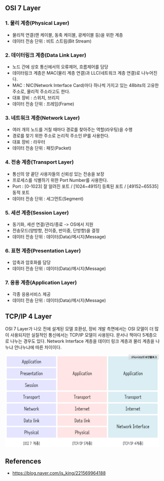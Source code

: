 ## OSI 7 Layer

### 1. 물리 계층(Physical Layer)
* 물리적 연결(랜 케이블, 동축 케이블, 광케이블 등)을 위한 계층
* 데이터 전송 단위 : 비트 스트림(Bit Stream)

### 2. 데이터링크 계층(Data Link Layer)
* 노드 간에 상호 통신에서의 오류제어, 흐름제어를 담당
* 데이터링크 계층은 MAC(물리 계층 연결)과 LLC(네트워크 계층 연결)로 나누어진다.
* MAC : NIC(Network Interface Card)마다 하나씩 가지고 있는 48bits의 고유한 주소로, 물리적 주소라고도 한다.
* 대표 장비 : 스위치, 브리지
* 데이터 전송 단위 : 프레임(Frame)

### 3. 네트워크 계층(Network Layer)
* 여러 개의 노드를 거칠 때마다 경로를 찾아주는 역할(라우팅)을 수행
* 경로를 찾기 위한 주소로 논리적 주소인 IP를 사용한다.
* 대표 장비 : 라우터
* 데이터 전송 단위 : 패킷(Packet)

### 4. 전송 계층(Transport Layer)
* 통신의 양 끝단 사용자들의 신뢰성 있는 전송을 보장
* 프로세스를 식별하기 위한 Port Number를 사용한다.
* Port : [0-1023] 잘 알려진 포트 / [1024~49151] 등록된 포트 / [49152~65535] 동적 포트
* 데이터 전송 단위 : 세그먼트(Segment)

### 5. 세션 계층(Session Layer)
* 동기화, 세션 연결/관리/종료 -> OS에서 지원
* 전송모드(양방향, 전이중, 반이중, 단방향)을 결정
* 데이터 전송 단위 : 데이터(Data)/메시지(Message)

### 6. 표현 계층(Presentation Layer)
* 압축과 암호화를 담당
* 데이터 전송 단위 : 데이터(Data)/메시지(Message)

### 7. 응용 계층(Application Layer)
* 각종 응용서비스 제공
* 데이터 전송 단위 : 데이터(Data)/메시지(Message)

## TCP/IP 4 Layer
OSI 7 Layer가 나오 전에 설계된 모델
호환성, 장비 개발 측면에서는 OSI 모델이 더 많이 사용되지만 실질적인 통신에서는 TCP/IP 모델이 사용된다.
문서나 책마다 5계층으로 나누는 경우도 있다.
Network Interface 계층을 데이터 링크 계층과 물리 계층을 나누냐 안나누냐에 따른 차이이다.

<img src="https://github.com/yuwltn/yuwltn/blob/main/photo/TCPIP.PNG" width="500" height="300" >

## References
* https://blog.naver.com/is_king/221569964188
